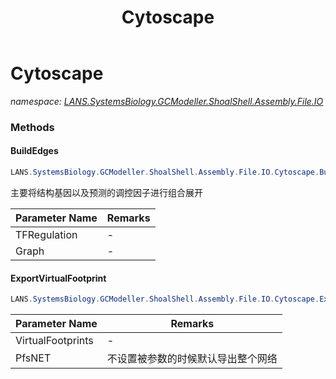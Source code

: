 ﻿---
title: Cytoscape
---

# Cytoscape
_namespace: [LANS.SystemsBiology.GCModeller.ShoalShell.Assembly.File.IO](N-LANS.SystemsBiology.GCModeller.ShoalShell.Assembly.File.IO.html)_



### Methods

#### BuildEdges
```csharp
LANS.SystemsBiology.GCModeller.ShoalShell.Assembly.File.IO.Cytoscape.BuildEdges(LANS.SystemsBiology.AnalysisTools.NBCR.Extensions.MEME_Suite.Analysis.GenomeMotifFootPrints.PredictedRegulationFootprint,LANS.SystemsBiology.AnalysisTools.DataVisualization.Interaction.Cytoscape.CytoscapeGraphView.XGMML.Graph)
```
主要将结构基因以及预测的调控因子进行组合展开

|Parameter Name|Remarks|
|--------------|-------|
|TFRegulation|-|
|Graph|-|


#### ExportVirtualFootprint
```csharp
LANS.SystemsBiology.GCModeller.ShoalShell.Assembly.File.IO.Cytoscape.ExportVirtualFootprint(System.Collections.Generic.IEnumerable{LANS.SystemsBiology.AnalysisTools.NBCR.Extensions.MEME_Suite.Analysis.GenomeMotifFootPrints.PredictedRegulationFootprint},LANS.SystemsBiology.AnalysisTools.CellularNetwork.PFSNet.DataStructure.PFSNetResultOut)
```


|Parameter Name|Remarks|
|--------------|-------|
|VirtualFootprints|-|
|PfsNET|不设置被参数的时候默认导出整个网络|





